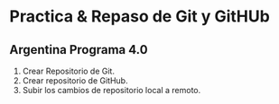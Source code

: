 # Practica & Repaso de Git y GitHUb

## Argentina Programa 4.0

1. Crear Repositorio de Git.
2. Crear repositorio de GitHub.
3. Subir los cambios de repositorio local a remoto.